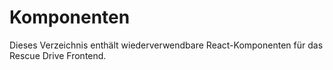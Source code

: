 # Komponenten

Dieses Verzeichnis enthält wiederverwendbare React-Komponenten für das Rescue Drive Frontend.
